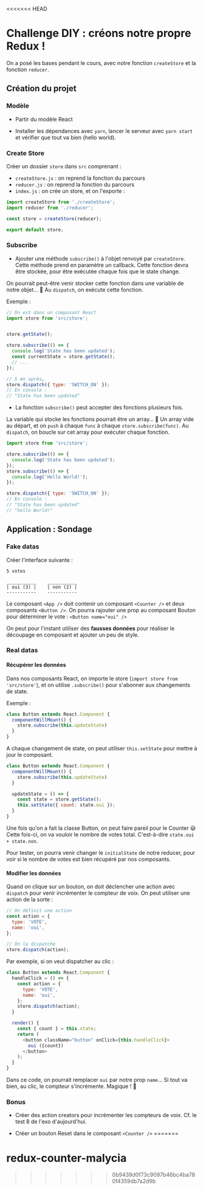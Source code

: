 <<<<<<< HEAD
# Challenge DIY : créons notre propre Redux !

On a posé les bases pendant le cours, avec notre fonction `createStore`
et la fonction `reducer`.

## Création du projet

### Modèle

* Partir du modèle React

* Installer les dépendances avec `yarn`, lancer le serveur avec `yarn start` et vérifier que tout va bien (hello world).

### Create Store

Créer un dossier `store` dans `src` comprenant :
- `createStore.js` : on reprend la fonction du parcours
- `reducer.js` : on reprend la fonction du parcours
- `index.js` : on crée un store, et on l'exporte :

```js
import createStore from './createStore';
import reducer from './reducer';

const store = createStore(reducer);

export default store;
```

### Subscribe

* Ajouter une méthode `subscribe()` à l'objet renvoyé par `createStore`.
Cette méthode prend en paramètre un callback. Cette fonction devra être stockée,
pour être exécutée chaque fois que le state change.

On pourrait peut-être venir stocker cette fonction dans une variable de notre objet… :thinking:
Au `dispatch`, on exécute cette fonction.

Exemple :

```js
// On est dans un composant React
import store from 'src/store';


store.getState();

store.subscribe(() => {
  console.log('State has been updated');
  const currentState = store.getState();
  // ...
});

// 5 mn après…
store.dispatch({ type: 'SWITCH_ON' });
// En console :
// "State has been updated"
```


* La fonction  `subscribe()` peut accepter des fonctions plusieurs fois.

La variable qui stocke les fonctions pourrait être un array… :thinking:
Un array vide au départ, et on `push` à chaque `func` à chaque `store.subscribe(func)`.
Au `dispatch`, on boucle sur cet array pour exécuter chaque fonction.

```js
import store from 'src/store';

store.subscribe(() => {
  console.log('State has been updated');
});
store.subscribe(() => {
  console.log('Hello World!');
});

store.dispatch({ type: 'SWITCH_ON' });
// En console :
// "State has been updated"
// "hello World!"
```


## Application : Sondage

### Fake datas

Créer l'interface suivante :

```
5 votes

___________    ___________
| oui (3) |    | non (2) |
-----------    -----------
```

Le composant `<App />` doit contenir un composant `<Counter />` et deux composants `<Button />`.
On pourra rajouter une prop au composant Bouton pour déterminer le vote : `<Button name="oui" />`

On peut pour l'instant utiliser des **fausses données**
pour réaliser le découpage en composant et ajouter un peu de style.

### Real datas

#### Récupérer les données

Dans nos composants React, on importe le store (`import store from 'src/store'`),
et on utilise `.subscribe()` pour s'abonner aux changements de state.

Exemple :
```js
class Button extends React.Component {
  componentWillMount() {
    store.subscribe(this.updateState)
  }
}
```

A chaque changement de state, on peut utiliser `this.setState` pour mettre à jour le composant.

```js
class Button extends React.Component {
  componentWillMount() {
    store.subscribe(this.updateState)
  }

  updateState = () => {
    const state = store.getState();
    this.setState({ count: state.oui });
  }
}
```

Une fois qu'on a fait la classe Button, on peut faire pareil pour le Counter :smiley:
Cette fois-ci, on va vouloir le nombre de votes total. C'est-à-dire `state.oui + state.non`.

Pour tester, on pourra venir changer le `initialState` de notre reducer, pour voir si le nombre
de votes est bien récupéré par nos composants.

#### Modifier les données

Quand on clique sur un bouton, on doit déclencher une action avec `dispatch`
pour venir incrémenter le compteur de voix. On peut utiliser une action de la
sorte :

```js
// On définit une action
const action = {
  type: 'VOTE',
  name: 'oui',
};

// On la dispatche
store.dispatch(action);
```

Par exemple, si on veut dispatcher au clic :

```js
class Button extends React.Component {
  handleClick = () => {
    const action = {
      type: 'VOTE',
      name: 'oui',
    };
    store.dispatch(action);
  }

  render() {
    const { count } = this.state;
    return (
      <button className="button" onClick={this.handleClick}>
        oui ({count})
      </button>
    );
  }
}
```

Dans ce code, on pourrait remplacer `oui` par notre prop `name`…
Si tout va bien, au clic, le compteur s'incrémente. Magique ! :dizzy:


### Bonus

* Créer des action creators pour incrémenter les compteurs de voix.
Cf. le test 8 de l'exo d'aujourd'hui.

* Créer un bouton Reset dans le composant `<Counter />`
=======
# redux-counter-malycia
>>>>>>> 0b9439d0f73c9097b46bc4ba780f4359db7a2d9b
